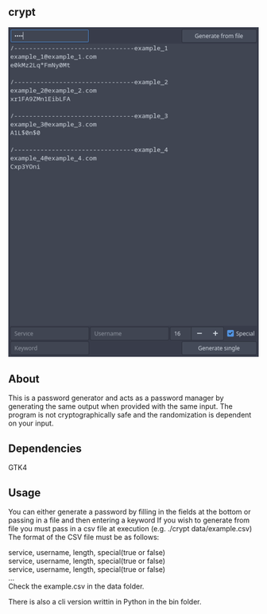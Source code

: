 ## crypt  
![screenshot.png](https://github.com/aussie114/crypt/blob/master/data/screenshot.png)  
## About  
This is a password generator and acts as a password manager by generating the same output when provided with the same input.
The program is not cryptographically safe and the randomization is dependent on your input.
## Dependencies  
GTK4
## Usage  
You can either generate a password by filling in the fields at the bottom or passing in a file and then entering a keyword
If you wish to generate from file you must pass in a csv file at execution (e.g. ./crypt data/example.csv) The format of the CSV file must be as follows:

service, username, length, special(true or false)  
service, username, length, special(true or false)  
service, username, length, special(true or false)  
...  
Check the example.csv in the data folder.  

There is also a cli version writtin in Python in the bin folder.
